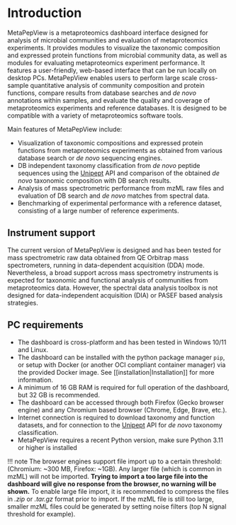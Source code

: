 # Introduction

MetaPepView is a metaproteomics dashboard interface designed for analysis of microbial communities and evaluation of metaproteomics experiments. It provides modules to visualize the taxonomic composition and expressed protein functions from microbial community data, as well as modules for evaluating metaproteomics experiment performance. It features a user-friendly, web-based interface that can be run locally on desktop PCs. MetaPepView enables users to perform large scale cross-sample quantitative analysis of community composition and protein functions, compare results from database searches and *de novo* annotations within samples, and evaluate the quality and coverage of metaproteomics experiments and reference databases. It is designed to be compatible with a variety of metaproteomics software tools.

Main features of MetaPepView include:

- Visualization of taxonomic compositions and expressed protein functions from metaproteomics experiments as obtained from various database search or *de novo* sequencing engines.
- DB independent taxonomy classification from *de novo* peptide sequences using the [Unipept](https://unipept.ugent.be/) API and comparison of the obtained *de novo* taxonomic composition with DB search results.
- Analysis of mass spectrometric performance from mzML raw files and evaluation of DB search and *de novo* matches from spectral data.
- Benchmarking of experimental performance with a reference dataset, consisting of a large number of reference experiments.

## Instrument support
The current version of MetaPepView is designed and has been tested for mass spectrometric raw data obtained from QE Orbitrap mass spectrometers, running in data-dependent acquisition (DDA) mode. Nevertheless, a broad support across mass spectrometry instruments is expected for taxonomic and functional analysis of communities from metaproteomics data. However, the spectral data analysis toolbox is not designed for data-independent acquisition (DIA) or PASEF based analysis strategies.

## PC requirements
- The dashboard is cross-platform and has been tested in Windows 10/11 and Linux.
- The dashboard can be installed with the python package manager `pip`, or setup with Docker (or another OCI compliant container manager) via the provided Docker image. See [[installation|Installation]] for more information.
- A minimum of 16 GB RAM is required for full operation of the dashboard, but 32 GB is recommended.
- The dashboard can be accessed through both Firefox (Gecko browser engine) and any Chromium based browser (Chrome, Edge, Brave, etc.).
- Internet connection is required to download taxonomy and function datasets, and for connection to the [Unipept](https://unipept.ugent.be/apidocs) API for *de novo* taxonomy classification.
- MetaPepView requires a recent Python version, make sure Python 3.11 or higher is installed

!!! note
	The browser engines support file import up to a certain threshold: (Chromium: ~300 MB, Firefox: ~1GB). Any larger file (which is common in mzML) will not be imported. **Trying to import a too large file into the dashboard will give no response from the browser, no warning will be shown.** To enable large file import, it is recommended to compress the files in *.zip* or *.tar.gz* format prior to import. If the mzML file is still too large, smaller mzML files could be generated by setting noise filters (top N signal threshold for example).
